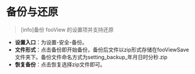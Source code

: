 # 备份与还原

> \[info\]备份 fooView 的设置项并支持还原

* **设置入口**：为设置-安全-备份。
* **文件形式**：点击备份即开始备份，备份后文件以zip形式存储在fooViewSave文件夹下。备份文件命名方式为setting_backup_年月日时分秒.zip
* **恢复备份**：点击恢复选择zip文件即可。

